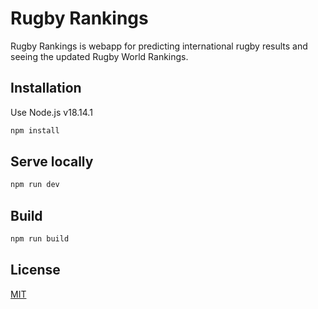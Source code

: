 # Rugby Rankings

Rugby Rankings is webapp for predicting international rugby results and seeing the updated Rugby World Rankings.

## Installation

Use Node.js v18.14.1

```bash
npm install
```

## Serve locally

```bash
npm run dev
```

## Build

```bash
npm run build
```

## License

[MIT](https://choosealicense.com/licenses/mit/)

